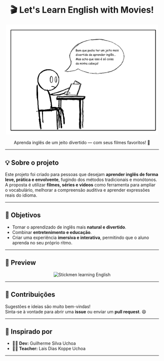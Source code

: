 <h1 align="center">🎬 Let's Learn English with Movies!</h1>

<p align="center">
  <img src="img/stickmen.jpg" alt="Stickmen learning English" width="500">
</p>

<p align="center">
  Aprenda inglês de um jeito divertido — com seus filmes favoritos! 🍿  
</p>

---

## 💡 Sobre o projeto

Este projeto foi criado para pessoas que desejam **aprender inglês de forma leve, prática e envolvente**, fugindo dos métodos tradicionais e monótonos.  
A proposta é utilizar **filmes, séries e vídeos** como ferramenta para ampliar o vocabulário, melhorar a compreensão auditiva e aprender expressões reais do idioma.

---

## 🚀 Objetivos

- Tornar o aprendizado de inglês mais **natural e divertido**.  
- Combinar **entretenimento e educação**.  
- Criar uma experiência **imersiva e interativa**, permitindo que o aluno aprenda no seu próprio ritmo.

---

## 📸 Preview

<div align="center">
  <img src="img/clip_1740.gif" alt="Stickmen learning English" width="500">
</div>

---

## 💬 Contribuições

Sugestões e ideias são muito bem-vindas!  
Sinta-se à vontade para abrir uma **issue** ou enviar um **pull request**. 😄

---

## 🧠 Inspirado por

- 👨‍💻 **Dev:** Guilherme Silva Uchoa  
- 👩‍🏫 **Teacher:** Lais Dias Koppe Uchoa  

---

